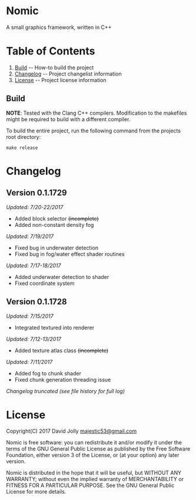 Nomic
=====

A small graphics framework, written in C++

Table of Contents
=================

1. [Build](https://github.com/majestic53/nomic-alpha#build) -- How-to build the project
2. [Changelog](https://github.com/majestic53/nomic-alpha#changelog) -- Project changelist information
3. [License](https://github.com/majestic53/nomic-alpha#license) -- Project license information

Build
-----

__NOTE__: Tested with the Clang C++ compilers. Modification to the makefiles might be required to build with a different compiler.

To build the entire project, run the following command from the projects root directory:

```
make release
```

Changelog
=========

Version 0.1.1729
----------------
*Updated: 7/20-22/2017*

* Added block selector <s>(incomplete)</s>
* Added non-constant density fog

*Updated: 7/19/2017*

* Fixed bug in underwater detection
* Fixed bug in fog/water effect shader routines

*Updated: 7/17-18/2017*

* Added underwater detection to shader
* Fixed coordinate system

Version 0.1.1728
----------------
*Updated: 7/15/2017*

* Integrated textured into renderer

*Updated: 7/12-13/2017*

* Added texture atlas class <s>(incomplete)</s>

*Updated: 7/11/2017*

* Added fog to chunk shader
* Fixed chunk generation threading issue

*Changelog truncated (see file history for full log)*

License
=======

Copyright(C) 2017 David Jolly <majestic53@gmail.com>

Nomic is free software: you can redistribute it and/or modify
it under the terms of the GNU General Public License as published by
the Free Software Foundation, either version 3 of the License, or
(at your option) any later version.

Nomic is distributed in the hope that it will be useful,
but WITHOUT ANY WARRANTY; without even the implied warranty of
MERCHANTABILITY or FITNESS FOR A PARTICULAR PURPOSE.  See the
GNU General Public License for more details.
